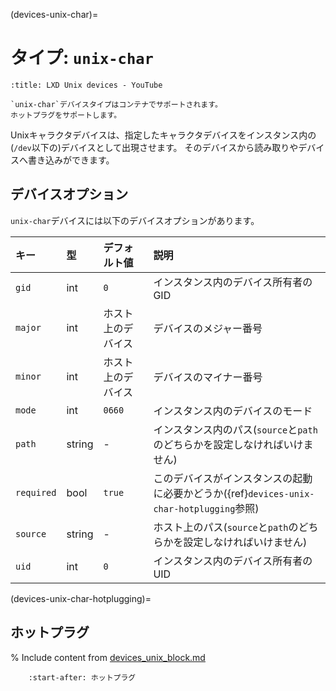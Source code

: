 (devices-unix-char)=
# タイプ: `unix-char`

```{youtube} https://www.youtube.com/watch?v=C2e3LD5wLI8
:title: LXD Unix devices - YouTube
```

```{note}
`unix-char`デバイスタイプはコンテナでサポートされます。
ホットプラグをサポートします。
```

Unixキャラクタデバイスは、指定したキャラクタデバイスをインスタンス内の(`/dev`以下の)デバイスとして出現させます。
そのデバイスから読み取りやデバイスへ書き込みができます。

## デバイスオプション

`unix-char`デバイスには以下のデバイスオプションがあります。

キー       | 型     | デフォルト値       | 説明
:--        | :--    | :--                | :--
`gid`      | int    | `0`                | インスタンス内のデバイス所有者のGID
`major`    | int    | ホスト上のデバイス | デバイスのメジャー番号
`minor`    | int    | ホスト上のデバイス | デバイスのマイナー番号
`mode`     | int    | `0660`             | インスタンス内のデバイスのモード
`path`     | string | -                  | インスタンス内のパス(`source`と`path`のどちらかを設定しなければいけません)
`required` | bool   | `true`             | このデバイスがインスタンスの起動に必要かどうか({ref}`devices-unix-char-hotplugging`参照)
`source`   | string | -                  | ホスト上のパス(`source`と`path`のどちらかを設定しなければいけません)
`uid`      | int    | `0`                | インスタンス内のデバイス所有者の UID

(devices-unix-char-hotplugging)=
## ホットプラグ

% Include content from [devices_unix_block.md](device_unix_block.md)
```{include} devices_unix_block.md
    :start-after: ホットプラグ
```

